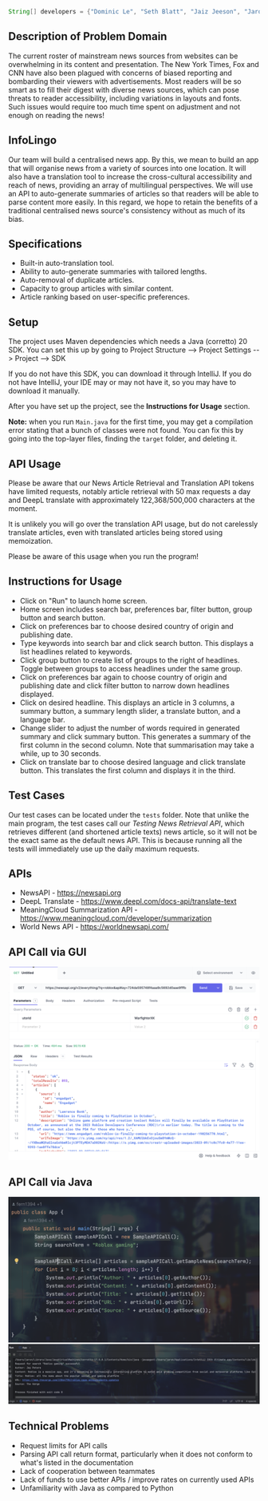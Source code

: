 ```Java
String[] developers = {"Dominic Le", "Seth Blatt", "Jaiz Jeeson", "Jaron Fernandes"};
```

## Description of Problem Domain
The current roster of mainstream news sources from websites can be overwhelming in its content and presentation. The New York Times, Fox and CNN have also been plagued with concerns of biased reporting and bombarding their viewers with advertisements. Most readers will be so smart as to fill their digest with diverse news sources, which can pose threats to reader accessibility, including variations in layouts and fonts. Such issues would require too much time spent on adjustment and not enough on reading the news!

## InfoLingo
Our team will build a centralised news app. By this, we mean to build an app that will organise news from a variety of sources into one location. It will also have a translation tool to increase the cross-cultural accessibility and reach of news, providing an array of multilingual perspectives. We will use an API to auto-generate summaries of articles so that readers will be able to parse content more easily. In this regard, we hope to retain the benefits of a traditional centralised news source's consistency without as much of its bias.

## Specifications
- Built-in auto-translation tool.
- Ability to auto-generate summaries with tailored lengths.
- Auto-removal of duplicate articles.
- Capacity to group articles with similar content.
- Article ranking based on user-specific preferences.

## Setup
The project uses Maven dependencies which needs a Java (corretto) 20 SDK.
You can set this up by going to Project Structure --> Project Settings --> Project --> SDK

If you do not have this SDK, you can download it through IntelliJ. If you do not have IntelliJ, your
IDE may or may not have it, so you may have to download it manually.

After you have set up the project, see the **Instructions for Usage** section.

__**Note:**__ when you run `Main.java` for the first time, you may get a compilation error stating
that a bunch of classes were not found. You can fix this by going into the top-layer files, finding the `target` folder,
and deleting it.

## API Usage
Please be aware that our News Article Retrieval and Translation API tokens have limited requests,
notably article retrieval with 50 max requests a day and DeepL translate with approximately 122,368/500,000 characters at
the moment.

It is unlikely you will go over the translation API usage, but do not carelessly translate articles, even with translated
articles being stored using memoization.

Please be aware of this usage when you run the program!

## Instructions for Usage
- Click on "Run" to launch home screen.
- Home screen includes search bar, preferences bar, filter button, group button and search button.
- Click on preferences bar to choose desired country of origin and publishing date.
- Type keywords into search bar and click search button. This displays a list headlines related to keywords.
- Click group button to create list of groups to the right of headlines. Toggle between groups to access headlines under the same group.
- Click on preferences bar again to choose country of origin and publishing date and click filter button to narrow down headlines displayed.
- Click on desired headline. This displays an article in 3 columns, a summary button, a summary length slider, a translate button, and a language bar.
- Change slider to adjust the number of words required in generated summary and click summary button. This generates a summary of the first column in the second column. Note that summarisation may take a while, up to 30 seconds.
- Click on translate bar to choose desired language and click translate button. This translates the first column and displays it in the third.

## Test Cases
Our test cases can be located under the `tests` folder. Note that unlike the main program,
the test cases call our *Testing News Retrieval API*, which retrieves different (and shortened article texts)
news article, so it will not be the exact same as the default news API. This is because running all the tests
will immediately use up the daily maximum requests.

## APIs
- NewsAPI - https://newsapi.org
- DeepL Translate - https://www.deepl.com/docs-api/translate-text
- MeaningCloud Summarization API - https://www.meaningcloud.com/developer/summarization
- World News API - https://worldnewsapi.com/

## API Call via GUI 
![Screenshot](API_Call_Screenshot.png)

## API Call via Java
![Screenshot](awsomcode.png)
![Screenshot](JavaOutput.png)

## Technical Problems
- Request limits for API calls
- Parsing API call return format, particularly when it does not conform to what's listed in the documentation
- Lack of cooperation between teammates
- Lack of funds to use better APIs / improve rates on currently used APIs
- Unfamiliarity with Java as compared to Python
